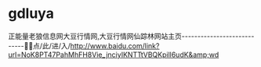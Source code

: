 # gdluya
正能量老狼信息网大豆行情网,大豆行情网仙踪林网站主页----------------------------🤨🤨点/此/进/入/http://www.baidu.com/link?url=NoK8PT47PahMhFH8Vie_jnciyIKNTTtVBQKpill6udK&amp;wd
